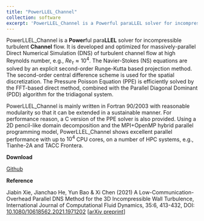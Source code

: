 ```yaml
---
title: "PowerLLEL_Channel"
collection: software
excerpt: 'PowerLLEL_Channel is a Powerful paraLLEL solver for incompressible turbulent Channel flow. It is developed and optimized for massively-parallel Direct Numerical Simulation (DNS) of turbulent channel flow at high Reynolds number'
---
```


PowerLLEL_Channel is a **Power**ful para**LLEL** solver for incompressible turbulent **Channel** flow. It is developed and optimized for massively-parallel Direct Numerical Simulation (DNS) of turbulent channel flow at high Reynolds number, e.g., $Re_{\tau} \approx 10^4$. The Navier-Stokes (NS) equations are solved by an explicit second-order Runge-Kutta based projection method. The second-order central difference scheme is used for the spatial discretization. The Pressure Poisson Equation (PPE) is efficiently solved by the FFT-based direct method, combined with the Parallel Diagonal Dominant (PDD) algorithm for the tridiagonal system.

PowerLLEL_Channel is mainly written in Fortran 90/2003 with reasonable modularity so that it can be extended in a sustainable manner. For performance reason, a C version of the PPE solver is also provided. Using a 2D pencil-like domain decomposition and the MPI+OpenMP hybrid parallel programming model, PowerLLEL_Channel shows excellent parallel performance with up to $10^4$ CPU cores, on a number of HPC systems, e.g., Tianhe-2A and TACC Frontera.

**Download**

[Github](https://github.com/xiejb6/PowerLLEL_Channel)

**Reference**

Jiabin Xie, Jianchao He, Yun Bao & Xi Chen (2021) A Low-Communication-Overhead Parallel DNS Method for the 3D Incompressible Wall Turbulence, International Journal of Computational Fluid Dynamics, 35:6, 413-432, DOI: [10.1080/10618562.2021.1971202](https://doi.org/10.1080/10618562.2021.1971202) [[arXiv preprint](https://arxiv.org/abs/2104.08863v2)]
